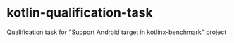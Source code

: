 # kotlin-qualification-task
Qualification task for "Support Android target in kotlinx-benchmark" project
